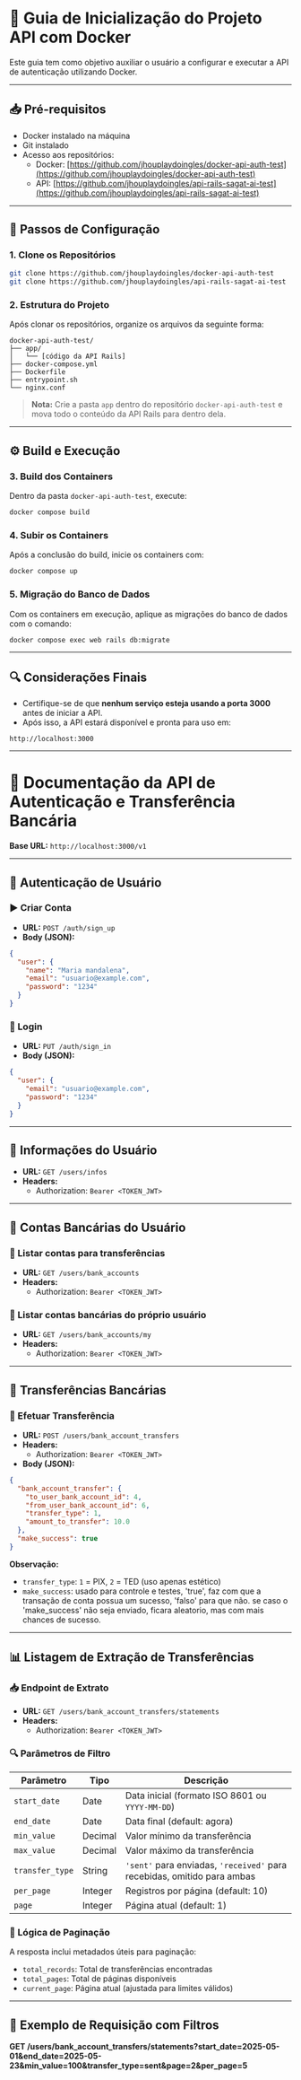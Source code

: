 
# 🚀 Guia de Inicialização do Projeto API com Docker

Este guia tem como objetivo auxiliar o usuário a configurar e executar a API de autenticação utilizando Docker.

---

## 📥 Pré-requisitos

- Docker instalado na máquina
- Git instalado
- Acesso aos repositórios:
  - Docker: [https://github.com/jhouplaydoingles/docker-api-auth-test](https://github.com/jhouplaydoingles/docker-api-auth-test)
  - API: [https://github.com/jhouplaydoingles/api-rails-sagat-ai-test](https://github.com/jhouplaydoingles/api-rails-sagat-ai-test)

---

## 🧰 Passos de Configuração

### 1. Clone os Repositórios

```bash
git clone https://github.com/jhouplaydoingles/docker-api-auth-test
git clone https://github.com/jhouplaydoingles/api-rails-sagat-ai-test
```

### 2. Estrutura do Projeto

Após clonar os repositórios, organize os arquivos da seguinte forma:

```
docker-api-auth-test/
├── app/
│   └── [código da API Rails]
├── docker-compose.yml
├── Dockerfile
├── entrypoint.sh
└── nginx.conf
```

> **Nota:** Crie a pasta `app` dentro do repositório `docker-api-auth-test` e mova todo o conteúdo da API Rails para dentro dela.

---

## ⚙️ Build e Execução

### 3. Build dos Containers

Dentro da pasta `docker-api-auth-test`, execute:

```bash
docker compose build
```

### 4. Subir os Containers

Após a conclusão do build, inicie os containers com:

```bash
docker compose up
```

### 5. Migração do Banco de Dados

Com os containers em execução, aplique as migrações do banco de dados com o comando:

```bash
docker compose exec web rails db:migrate
```

---

## 🔍 Considerações Finais

- Certifique-se de que **nenhum serviço esteja usando a porta 3000** antes de iniciar a API.
- Após isso, a API estará disponível e pronta para uso em:

```
http://localhost:3000
```

---


# 📘 Documentação da API de Autenticação e Transferência Bancária

**Base URL:** `http://localhost:3000/v1`

---

## 🔐 Autenticação de Usuário

### ▶️ Criar Conta

- **URL:** `POST /auth/sign_up`
- **Body (JSON):**
```json
{
  "user": {
    "name": "Maria mandalena",
    "email": "usuario@example.com",
    "password": "1234"
  }
}
```

### 🔑 Login

- **URL:** `PUT /auth/sign_in`
- **Body (JSON):**
```json
{
  "user": {
    "email": "usuario@example.com",
    "password": "1234"
  }
}
```

---

## 👤 Informações do Usuário

- **URL:** `GET /users/infos`
- **Headers:**
  - Authorization: `Bearer <TOKEN_JWT>`

---

## 🏦 Contas Bancárias do Usuário

### 📄 Listar contas para transferências

- **URL:** `GET /users/bank_accounts`
- **Headers:**
  - Authorization: `Bearer <TOKEN_JWT>`

### 📄 Listar contas bancárias do próprio usuário

- **URL:** `GET /users/bank_accounts/my`
- **Headers:**
  - Authorization: `Bearer <TOKEN_JWT>`

---

## 💸 Transferências Bancárias

### 🔁 Efetuar Transferência

- **URL:** `POST /users/bank_account_transfers`
- **Headers:**
  - Authorization: `Bearer <TOKEN_JWT>`
- **Body (JSON):**
```json
{
  "bank_account_transfer": {
    "to_user_bank_account_id": 4,
    "from_user_bank_account_id": 6,
    "transfer_type": 1,
    "amount_to_transfer": 10.0
  },
  "make_success": true
}
```

**Observação:**
- `transfer_type`: `1` = PIX, `2` = TED (uso apenas estético)
- `make_success`: usado para controle e testes, 'true', faz com que a transação de conta possua um sucesso, 'falso' para que não.
se caso o 'make_success' não seja enviado, ficara aleatorio, mas com mais chances de sucesso.
---

## 📊 Listagem de Extração de Transferências

### 📥 Endpoint de Extrato

- **URL:** `GET /users/bank_account_transfers/statements`
- **Headers:**
  - Authorization: `Bearer <TOKEN_JWT>`

### 🔍 Parâmetros de Filtro

| Parâmetro         | Tipo     | Descrição |
|------------------|----------|-----------|
| `start_date`     | Date     | Data inicial (formato ISO 8601 ou `YYYY-MM-DD`) |
| `end_date`       | Date     | Data final (default: agora) |
| `min_value`      | Decimal  | Valor mínimo da transferência |
| `max_value`      | Decimal  | Valor máximo da transferência |
| `transfer_type`  | String   | `'sent'` para enviadas, `'received'` para recebidas, omitido para ambas |
| `per_page`       | Integer  | Registros por página (default: 10) |
| `page`           | Integer  | Página atual (default: 1) |

### 🔁 Lógica de Paginação

A resposta inclui metadados úteis para paginação:

- `total_records`: Total de transferências encontradas
- `total_pages`: Total de páginas disponíveis
- `current_page`: Página atual (ajustada para limites válidos)
---

## 🧪 Exemplo de Requisição com Filtros

**GET /users/bank_account_transfers/statements?start_date=2025-05-01&end_date=2025-05-23&min_value=100&transfer_type=sent&page=2&per_page=5**
